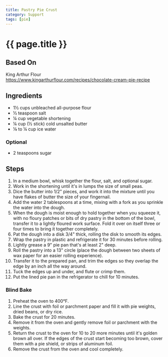 ```yaml
---
title: Pastry Pie Crust
category: Support
tags: [pie]
---
```


# {{ page.title }}

## Based On
King Arthur Flour
<br>
<https://www.kingarthurflour.com/recipes/chocolate-cream-pie-recipe>

## Ingredients
* 1½ cups unbleached all-purpose flour
* ½ teaspoon salt
* ¼ cup vegetable shortening
* ¼ cup (½ stick) cold unsalted butter
* ⅛ to ¼ cup ice water

### Optional
* 2 teaspoons sugar

## Steps
1.  In a medium bowl, whisk together the flour, salt, and optional sugar.
2.  Work in the shortening until it's in lumps the size of small peas.
3.  Dice the butter into 1/2" pieces, and work it into the mixture until you have flakes of butter the size of your fingernail.
4.  Add the water 2 tablespoons at a time, mixing with a fork as you sprinkle the water into the dough.
5.  When the dough is moist enough to hold together when you squeeze it, with no floury patches or bits of dry pastry in the bottom of the bowl, transfer it to a lightly floured work surface. Fold it over on itself three or four times to bring it together completely.
6.  Pat the dough into a disk 3/4" thick, rolling the disk to smooth its edges.
7.  Wrap the pastry in plastic and refrigerate it for 30 minutes before rolling.
8.  Lightly grease a 9" pie pan that's at least 2" deep.
9.  Roll the pastry into a 13" circle (place the dough between two sheets of wax paper for an easier rolling experience).
10. Transfer it to the prepared pan, and trim the edges so they overlap the edge by an inch all the way around.
11. Tuck the edges up and under, and flute or crimp them.
12. Put the lined pie pan in the refrigerator to chill for 10 minutes.

### Blind Bake
1.  Preheat the oven to 400°F.
2.  Line the crust with foil or parchment paper and fill it with pie weights, dried beans, or dry rice.
3.  Bake the crust for 20 minutes.
4.  Remove it from the oven and gently remove foil or parchment with the weights.
5.  Return the crust to the oven for 10 to 20 more minutes until it's golden brown all over. If the edges of the crust start becoming too brown, cover them with a pie shield, or strips of aluminum foil.
6.  Remove the crust from the oven and cool completely.
